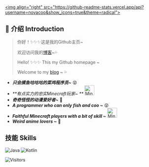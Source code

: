 <a href="#"><img align="right" src="https://github-readme-stats.vercel.app/api?username=novacoo&show_icons=true&theme=radical"></a>

##  :loudspeaker: 介绍 Introduction

> 你好！:sparkles::sparkles::sparkles:这是我的Github主页~
>
> 欢迎访问我的[博客](https://blog.novacoo.cn)~:sweat_drops:
>
> Hello! :sparkles::sparkles::sparkles: This my Github homepage ~
>
> Welcome to my [blog](https://blog.novacoo.cn) ~ :sweat_drops:

- _**只会摸鱼咕咕咕的菜鸡程序员~**_ :stuck_out_tongue_closed_eyes:
- _**有点实力的忠实Minecraft玩家~ **_ <img src="./etc/mc.ico" width="32" alt="Minecraft">
- _**奇奇怪怪的动漫爱好者~**_ :ghost:
- _**A programmer who can only fish and coo ~**_ :stuck_out_tongue_closed_eyes:
- _**Faithful Minecraft players with a bit of skill ~**_ <img src="./etc/mc.ico" width="32" alt="Minecraft">
- _**Weird anime lovers ~**_ :ghost:

## 技能 Skills

![Java](https://img.shields.io/badge/-Java-ff69b4?stype=flat-square&logo=Java&logoColor=3366ff)
![Kotlin](https://img.shields.io/badge/-Kotlin-orange?stype=flat-square&logo=Kotlin&logoColor=3366ff)

![Visitors](https://visitor-badge.glitch.me/badge?page_id=novacoo.novacoo.readme)

